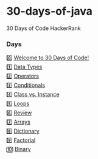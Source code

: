# 30-days-of-java
30 Days of Code HackerRank

### Days

0️⃣ [Welcome to 30 Days of Code!](https://github.com/caioantoniodev/30-days-of-java/tree/main/src/com/thirtydaysofthejava/day0) <br />
1️⃣ [Data Types](https://github.com/caioantoniodev/30-days-of-java/tree/main/src/com/thirtydaysofthejava/day1) <br />
2️⃣ [Operators](https://github.com/caioantoniodev/30-days-of-java/tree/main/src/com/thirtydaysofthejava/day2) <br />
3️⃣ [Conditionals](https://github.com/caioantoniodev/30-days-of-java/tree/main/src/com/thirtydaysofthejava/day3) <br />
4️⃣ [Class vs. Instance](https://github.com/caioantoniodev/30-days-of-java/tree/main/src/com/thirtydaysofthejava/day4) <br />
5️⃣ [Loops](https://github.com/caioantoniodev/30-days-of-java/tree/main/src/com/thirtydaysofthejava/day5) <br />
6️⃣ [Review](https://github.com/caioantoniodev/30-days-of-java/tree/main/src/com/thirtydaysofthejava/day6) <br />
7️⃣ [Arrays](https://github.com/caioantoniodev/30-days-of-java/tree/main/src/com/thirtydaysofthejava/day7) <br />
8️⃣ [Dictionary](https://github.com/caioantoniodev/30-days-of-java/tree/main/src/com/thirtydaysofthejava/day8) <br />
9️⃣ [Factorial](https://github.com/caioantoniodev/30-days-of-java/tree/main/src/com/thirtydaysofthejava/day9) <br />
🔟 [Binary](https://github.com/caioantoniodev/30-days-of-java/tree/main/src/com/thirtydaysofthejava/day10) <br />
